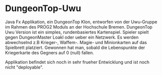 # DungeonTop-Uwu
Java Fx Applikation, ein DungeonTop Klon, entworfen von der Uwu-Gruppe im Rahmen des PROG2 Moduls an der Hochschule Bremen. DungeonTop Uwu Version ist ein simples,
rundenbasiertes Kartenspiel. Spieler spielt gegen DungeonMaster Loakl oder ueber ein Netzwerk. Es werden abwechselnd z.B Krieger-, Waffem-. Magie- und Minionkarten auf
das Spielbrett platziert.
Gewonnen hat man, sobald die Lebenspunkte der Kriegerkarte des Gegners auf 0 (null) fallen.

Applikation befindet sich noch in sehr frueher Entwicklung und ist noch nicht "deployable".
